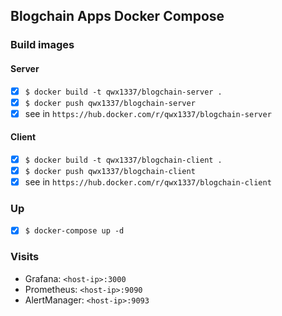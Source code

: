 ## Blogchain Apps Docker Compose

### Build images 

#### Server

- [x] `$ docker build -t qwx1337/blogchain-server .`
- [x] `$ docker push qwx1337/blogchain-server`
- [x] see in `https://hub.docker.com/r/qwx1337/blogchain-server`

#### Client

- [x] `$ docker build -t qwx1337/blogchain-client .`
- [x] `$ docker push qwx1337/blogchain-client`
- [x] see in `https://hub.docker.com/r/qwx1337/blogchain-client`

### Up

- [x] `$ docker-compose up -d`

### Visits

- Grafana: `<host-ip>:3000`
- Prometheus: `<host-ip>:9090`
- AlertManager: `<host-ip>:9093`
